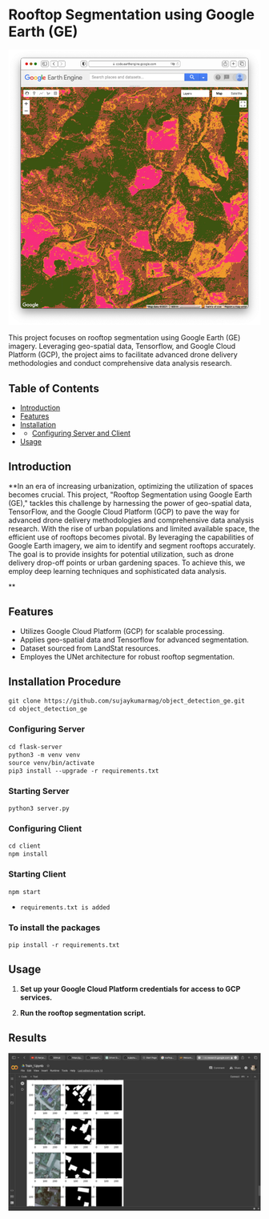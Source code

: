 
# Rooftop Segmentation using Google Earth (GE)

![Rooftop Segmentation](image21.png)

This project focuses on rooftop segmentation using Google Earth (GE) imagery. Leveraging geo-spatial data, Tensorflow, and Google Cloud Platform (GCP), the project aims to facilitate advanced drone delivery methodologies and conduct comprehensive data analysis research.


## Table of Contents

- [Introduction](#introduction)
- [Features](#features)
- [Installation](#installationprocedure)
- - [Configuring Server and Client](#configuringserver)
- [Usage](#usage)


## Introduction

**In an era of increasing urbanization, optimizing the utilization of spaces becomes crucial. This project, "Rooftop Segmentation using Google Earth (GE)," tackles this challenge by harnessing the power of geo-spatial data, TensorFlow, and the Google Cloud Platform (GCP) to pave the way for advanced drone delivery methodologies and comprehensive data analysis research. With the rise of urban populations and limited available space, the efficient use of rooftops becomes pivotal. By leveraging the capabilities of Google Earth imagery, we aim to identify and segment rooftops accurately. The goal is to provide insights for potential utilization, such as drone delivery drop-off points or urban gardening spaces. To achieve this, we employ deep learning techniques and sophisticated data analysis.

**

## Features

- Utilizes Google Cloud Platform (GCP) for scalable processing.
- Applies geo-spatial data and Tensorflow for advanced segmentation.
- Dataset sourced from LandStat resources.
- Employes the UNet architecture for robust rooftop segmentation.


## Installation Procedure

    git clone https://github.com/sujaykumarmag/object_detection_ge.git
    cd object_detection_ge
    
### Configuring Server
    
    cd flask-server
    python3 -m venv venv
    source venv/bin/activate
    pip3 install --upgrade -r requirements.txt
    
    
### Starting Server
    
    python3 server.py
    
### Configuring Client

    cd client
    npm install

### Starting Client

    npm start
    
- `requirements.txt is added`


### To install the packages

    pip install -r requirements.txt
    
## Usage

1. **Set up your Google Cloud Platform credentials for access to GCP services.**

2. **Run the rooftop segmentation script.**


## Results

[![Watch the video](results.png)](results.mp4)

